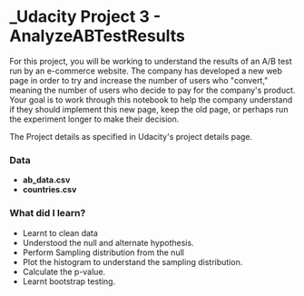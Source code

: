 # _Udacity Project 3 - AnalyzeABTestResults

For this project, you will be working to understand the results of an A/B test run by an e-commerce website. The company has developed a new web page in order to try and increase the number of users who "convert," meaning the number of users who decide to pay for the company's product. Your goal is to work through this notebook to help the company understand if they should implement this new page, keep the old page, or perhaps run the experiment longer to make their decision.

The Project details as specified in Udacity's project details page.

### Data 
* **ab_data.csv**
* **countries.csv**

### What did I learn? 

* Learnt to clean data
* Understood the null and alternate hypothesis.
* Perform Sampling distribution from the null
* Plot the histogram to understand the sampling distribution.
* Calculate the p-value.
* Learnt bootstrap testing.

